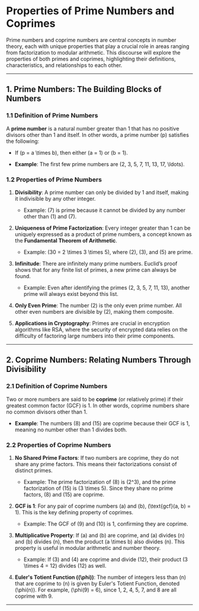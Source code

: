 # Properties of Prime Numbers and Coprimes

Prime numbers and coprime numbers are central concepts in number theory, each with unique properties that play a crucial role in areas ranging from factorization to modular arithmetic. This discourse will explore the properties of both primes and coprimes, highlighting their definitions, characteristics, and relationships to each other.

---

## **1. Prime Numbers: The Building Blocks of Numbers**

### 1.1 **Definition of Prime Numbers**
A **prime number** is a natural number greater than 1 that has no positive divisors other than 1 and itself. In other words, a prime number \(p\) satisfies the following:
- If \(p = a \times b\), then either \(a = 1\) or \(b = 1\).

- **Example**: The first few prime numbers are \(2, 3, 5, 7, 11, 13, 17, \ldots\).

### 1.2 **Properties of Prime Numbers**
1. **Divisibility**: A prime number can only be divided by 1 and itself, making it indivisible by any other integer.
   - Example: \(7\) is prime because it cannot be divided by any number other than \(1\) and \(7\).

2. **Uniqueness of Prime Factorization**: Every integer greater than 1 can be uniquely expressed as a product of prime numbers, a concept known as the **Fundamental Theorem of Arithmetic**.
   - Example: \(30 = 2 \times 3 \times 5\), where \(2\), \(3\), and \(5\) are prime.

3. **Infinitude**: There are infinitely many prime numbers. Euclid’s proof shows that for any finite list of primes, a new prime can always be found.
   - Example: Even after identifying the primes \(2, 3, 5, 7, 11, 13\), another prime will always exist beyond this list.

4. **Only Even Prime**: The number \(2\) is the only even prime number. All other even numbers are divisible by \(2\), making them composite.

5. **Applications in Cryptography**: Primes are crucial in encryption algorithms like RSA, where the security of encrypted data relies on the difficulty of factoring large numbers into their prime components.

---
## **2. Coprime Numbers: Relating Numbers Through Divisibility**

### 2.1 **Definition of Coprime Numbers**
Two or more numbers are said to be **coprime** (or relatively prime) if their greatest common factor (GCF) is 1. In other words, coprime numbers share no common divisors other than 1.

- **Example**: The numbers \(8\) and \(15\) are coprime because their GCF is 1, meaning no number other than 1 divides both.

### 2.2 **Properties of Coprime Numbers**
1. **No Shared Prime Factors**: If two numbers are coprime, they do not share any prime factors. This means their factorizations consist of distinct primes.
   - Example: The prime factorization of \(8\) is \(2^3\), and the prime factorization of \(15\) is \(3 \times 5\). Since they share no prime factors, \(8\) and \(15\) are coprime.

2. **GCF is 1**: For any pair of coprime numbers \(a\) and \(b\), \(\text{gcf}(a, b) = 1\). This is the key defining property of coprimes.
   - Example: The GCF of \(9\) and \(10\) is 1, confirming they are coprime.

3. **Multiplicative Property**: If \(a\) and \(b\) are coprime, and \(a\) divides \(n\) and \(b\) divides \(n\), then the product \(a \times b\) also divides \(n\). This property is useful in modular arithmetic and number theory.
   - Example: If \(3\) and \(4\) are coprime and divide \(12\), their product \(3 \times 4 = 12\) divides \(12\) as well.

4. **Euler's Totient Function (\(\phi\))**: The number of integers less than \(n\) that are coprime to \(n\) is given by Euler's Totient Function, denoted \(\phi(n)\). For example, \(\phi(9) = 6\), since 1, 2, 4, 5, 7, and 8 are all coprime with 9.
   
---